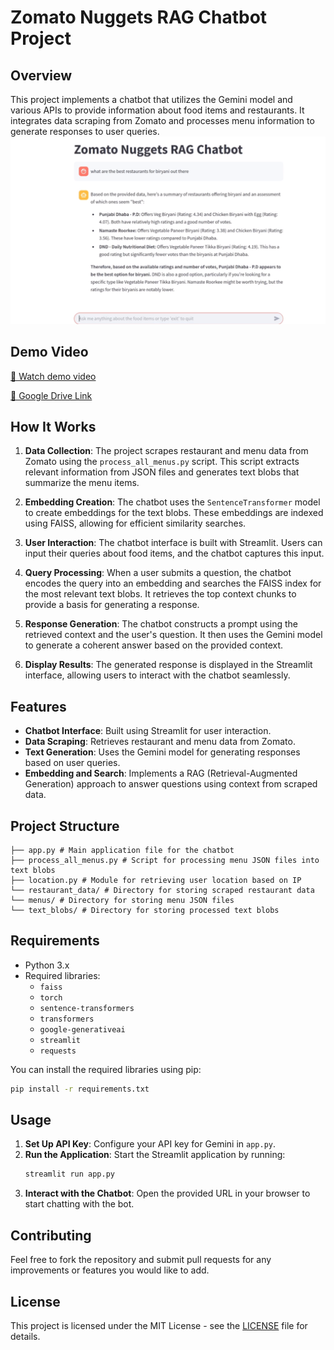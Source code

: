 # Zomato Nuggets RAG Chatbot Project

## Overview
This project implements a chatbot that utilizes the Gemini model and various APIs to provide information about food items and restaurants. It integrates data scraping from Zomato and processes menu information to generate responses to user queries.
![alt text](image.png)

## Demo Video
[🎥 Watch demo video](/Zomato%20Nuggets%20Assingment%20Ansh%20Rastogi.mp4)

[🎥 Google Drive Link](https://drive.google.com/file/d/1spj3X3SaJ93kGcJYOOPEW1KIH-aUxX_J/view?usp=sharing)
## How It Works
1. **Data Collection**: The project scrapes restaurant and menu data from Zomato using the `process_all_menus.py` script. This script extracts relevant information from JSON files and generates text blobs that summarize the menu items.

2. **Embedding Creation**: The chatbot uses the `SentenceTransformer` model to create embeddings for the text blobs. These embeddings are indexed using FAISS, allowing for efficient similarity searches.

3. **User Interaction**: The chatbot interface is built with Streamlit. Users can input their queries about food items, and the chatbot captures this input.

4. **Query Processing**: When a user submits a question, the chatbot encodes the query into an embedding and searches the FAISS index for the most relevant text blobs. It retrieves the top context chunks to provide a basis for generating a response.

5. **Response Generation**: The chatbot constructs a prompt using the retrieved context and the user's question. It then uses the Gemini model to generate a coherent answer based on the provided context.

6. **Display Results**: The generated response is displayed in the Streamlit interface, allowing users to interact with the chatbot seamlessly.

## Features
- **Chatbot Interface**: Built using Streamlit for user interaction.
- **Data Scraping**: Retrieves restaurant and menu data from Zomato.
- **Text Generation**: Uses the Gemini model for generating responses based on user queries.
- **Embedding and Search**: Implements a RAG (Retrieval-Augmented Generation) approach to answer questions using context from scraped data.

## Project Structure
```
├── app.py # Main application file for the chatbot
├── process_all_menus.py # Script for processing menu JSON files into text blobs
├── location.py # Module for retrieving user location based on IP
└── restaurant_data/ # Directory for storing scraped restaurant data
└── menus/ # Directory for storing menu JSON files
└── text_blobs/ # Directory for storing processed text blobs
```
## Requirements
- Python 3.x
- Required libraries:
  - `faiss`
  - `torch`
  - `sentence-transformers`
  - `transformers`
  - `google-generativeai`
  - `streamlit`
  - `requests`

You can install the required libraries using pip:
```bash
pip install -r requirements.txt
```

## Usage
1. **Set Up API Key**: Configure your API key for Gemini in `app.py`.
2. **Run the Application**: Start the Streamlit application by running:
   ```bash
   streamlit run app.py
   ```
3. **Interact with the Chatbot**: Open the provided URL in your browser to start chatting with the bot.

## Contributing
Feel free to fork the repository and submit pull requests for any improvements or features you would like to add.

## License
This project is licensed under the MIT License - see the [LICENSE](LICENSE) file for details.